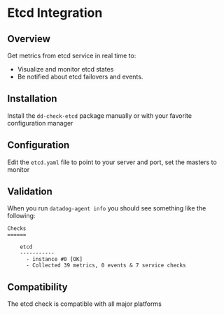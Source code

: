 # Etcd Integration

## Overview

Get metrics from etcd service in real time to:

* Visualize and monitor etcd states
* Be notified about etcd failovers and events.

## Installation

Install the `dd-check-etcd` package manually or with your favorite configuration manager

## Configuration

Edit the `etcd.yaml` file to point to your server and port, set the masters to monitor

## Validation

When you run `datadog-agent info` you should see something like the following:

    Checks
    ======

        etcd
        -----------
          - instance #0 [OK]
          - Collected 39 metrics, 0 events & 7 service checks

## Compatibility

The etcd check is compatible with all major platforms
